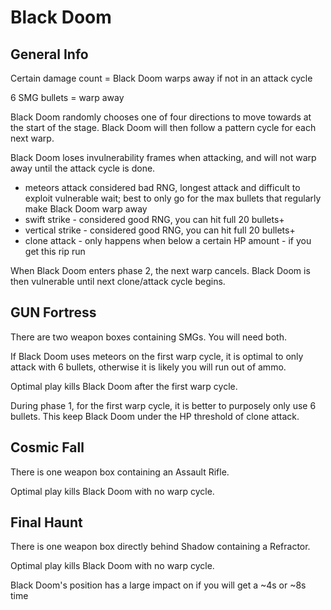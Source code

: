 # Black Doom


## General Info
Certain damage count = Black Doom warps away if not in an attack cycle

6 SMG bullets = warp away

Black Doom randomly chooses one of four directions to move towards at the start of the stage. Black Doom will then follow a pattern cycle for each next warp.

Black Doom loses invulnerability frames when attacking, and will not warp away until the attack cycle is done.
- meteors attack considered bad RNG, longest attack and difficult to exploit vulnerable wait; best to only go for the max bullets that regularly make Black Doom warp away
- swift strike - considered good RNG, you can hit full 20 bullets+
- vertical strike - considered good RNG, you can hit full 20 bullets+
- clone attack - only happens when below a certain HP amount - if you get this rip run


When Black Doom enters phase 2, the next warp cancels. Black Doom is then vulnerable until next clone/attack cycle begins.

## GUN Fortress
There are two weapon boxes containing SMGs. You will need both.

If Black Doom uses meteors on the first warp cycle, it is optimal to only attack with 6 bullets, otherwise it is likely you will run out of ammo.

Optimal play kills Black Doom after the first warp cycle.

During phase 1, for the first warp cycle, it is better to purposely only use 6 bullets. This keep Black Doom under the HP threshold of clone attack.

## Cosmic Fall
There is one weapon box containing an Assault Rifle.

Optimal play kills Black Doom with no warp cycle.

## Final Haunt
There is one weapon box directly behind Shadow containing a Refractor.

Optimal play kills Black Doom with no warp cycle.

Black Doom's position has a large impact on if you will get a ~4s or ~8s time

